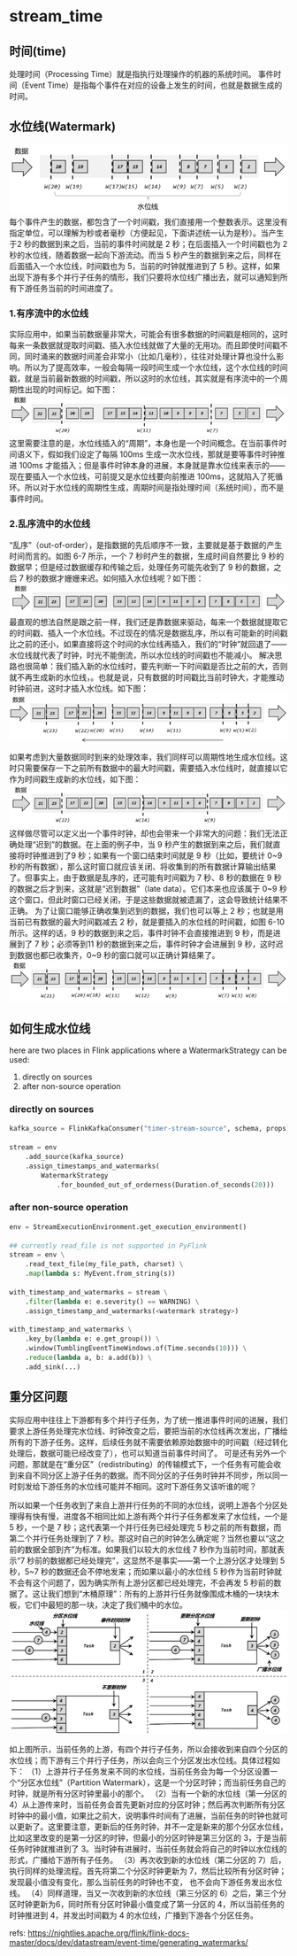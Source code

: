 # stream_time


## 时间(time)
处理时间（Processing Time）就是指执行处理操作的机器的系统时间。 
事件时间（Event Time）是指每个事件在对应的设备上发生的时间，也就是数据生成的时间。 

## 水位线(Watermark)
![](./pyflink_stream_time/1.png)
每个事件产生的数据，都包含了一个时间戳，我们直接用一个整数表示。这里没有指定单位，可以理解为秒或者毫秒（方便起见，下面讲述统一认为是秒）。当产生于2 秒的数据到来之后，当前的事件时间就是 2 秒；在后面插入一个时间戳也为 2 秒的水位线，随着数据一起向下游流动。而当 5 秒产生的数据到来之后，同样在后面插入一个水位线，时间戳也为 5，当前的时钟就推进到了 5 秒。这样，如果出现下游有多个并行子任务的情形，我们只要将水位线广播出去，就可以通知到所有下游任务当前的时间进度了。


### 1.有序流中的水位线 
实际应用中，如果当前数据量非常大，可能会有很多数据的时间戳是相同的，这时每来一条数据就提取时间戳、插入水位线就做了大量的无用功。而且即使时间戳不同，同时涌来的数据时间差会非常小（比如几毫秒），往往对处理计算也没什么影响。所以为了提高效率，一般会每隔一段时间生成一个水位线，这个水位线的时间戳，就是当前最新数据的时间戳，所以这时的水位线，其实就是有序流中的一个周期性出现的时间标记。如下图：
![](./pyflink_stream_time/2.png)
这里需要注意的是，水位线插入的“周期”，本身也是一个时间概念。在当前事件时间语义下，假如我们设定了每隔 100ms 生成一次水位线，那就是要等事件时钟推进 100ms 才能插入；但是事件时钟本身的进展，本身就是靠水位线来表示的——现在要插入一个水位线，可前提又是水位线要向前推进 100ms，这就陷入了死循环。所以对于水位线的周期性生成，周期时间是指处理时间（系统时间），而不是事件时间。 


### 2.乱序流中的水位线 
“乱序”（out-of-order），是指数据的先后顺序不一致，主要就是基于数据的产生时间而言的。如图 6-7 所示，一个 7 秒时产生的数据，生成时间自然要比 9 秒的数据早；但是经过数据缓存和传输之后，处理任务可能先收到了 9 秒的数据，之后 7 秒的数据才姗姗来迟。如何插入水位线呢？如下图：
![](./pyflink_stream_time/3.png)
最直观的想法自然是跟之前一样，我们还是靠数据来驱动，每来一个数据就提取它的时间戳、插入一个水位线。不过现在的情况是数据乱序，所以有可能新的时间戳比之前的还小，如果直接将这个时间的水位线再插入，我们的“时钟”就回退了——水位线就代表了时钟，时光不能倒流，所以水位线的时间戳也不能减小。 
解决思路也很简单：我们插入新的水位线时，要先判断一下时间戳是否比之前的大，否则就不再生成新的水位线，。也就是说，只有数据的时间戳比当前时钟大，才能推动时钟前进，这时才插入水位线。如下图：
![](./pyflink_stream_time/4.png)

如果考虑到大量数据同时到来的处理效率，我们同样可以周期性地生成水位线。这时只需要保存一下之前所有数据中的最大时间戳，需要插入水位线时，就直接以它作为时间戳生成新的水位线，如下图：
![](./pyflink_stream_time/5.png)
这样做尽管可以定义出一个事件时钟，却也会带来一个非常大的问题：我们无法正确处理“迟到”的数据。在上面的例子中，当 9 秒产生的数据到来之后，我们就直接将时钟推进到了9 秒；如果有一个窗口结束时间就是 9 秒（比如，要统计 0~9 秒的所有数据），那么这时窗口就应该关闭、将收集到的所有数据计算输出结果了。但事实上，由于数据是乱序的，还可能有时间戳为 7 秒、8 秒的数据在 9 秒的数据之后才到来，这就是“迟到数据”（late  data）。它们本来也应该属于 0~9 秒这个窗口，但此时窗口已经关闭，于是这些数据就被遗漏了，这会导致统计结果不正确。
为了让窗口能够正确收集到迟到的数据，我们也可以等上 2 秒；也就是用当前已有数据的最大时间戳减去 2 秒，就是要插入的水位线的时间戳，如图 6-10 所示。这样的话，9 秒的数据到来之后，事件时钟不会直接推进到 9 秒，而是进展到了 7 秒；必须等到11 秒的数据到来之后，事件时钟才会进展到 9 秒，这时迟到数据也都已收集齐，0~9 秒的窗口就可以正确计算结果了。
![](./pyflink_stream_time/6.png)



## 如何生成水位线
here are two places in Flink applications where a WatermarkStrategy can be used: 
1. directly on sources 
2. after non-source operation


### directly on sources 

```python
kafka_source = FlinkKafkaConsumer("timer-stream-source", schema, props)

stream = env
    .add_source(kafka_source)
    .assign_timestamps_and_watermarks(
        WatermarkStrategy
            .for_bounded_out_of_orderness(Duration.of_seconds(20)))
```

### after non-source operation

```python
env = StreamExecutionEnvironment.get_execution_environment()

## currently read_file is not supported in PyFlink
stream = env \
    .read_text_file(my_file_path, charset) \
    .map(lambda s: MyEvent.from_string(s))

with_timestamp_and_watermarks = stream \
    .filter(lambda e: e.severity() == WARNING) \
    .assign_timestamp_and_watermarks(<watermark strategy>)

with_timestamp_and_watermarks \
    .key_by(lambda e: e.get_group()) \
    .window(TumblingEventTimeWindows.of(Time.seconds(10))) \
    .reduce(lambda a, b: a.add(b)) \
    .add_sink(...)
```


## 重分区问题
实际应用中往往上下游都有多个并行子任务，为了统一推进事件时间的进展，我们要求上游任务处理完水位线、时钟改变之后，要把当前的水位线再次发出，广播给所有的下游子任务。这样，后续任务就不需要依赖原始数据中的时间戳（经过转化处理后，数据可能已经改变了），也可以知道当前事件时间了。
可是还有另外一个问题，那就是在“重分区”（redistributing）的传输模式下，一个任务有可能会收到来自不同分区上游子任务的数据。而不同分区的子任务时钟并不同步，所以同一时刻发给下游任务的水位线可能并不相同。这时下游任务又该听谁的呢？

所以如果一个任务收到了来自上游并行任务的不同的水位线，说明上游各个分区处理得有快有慢，进度各不相同比如上游有两个并行子任务都发来了水位线，一个是 5 秒，一个是 7 秒；这代表第一个并行任务已经处理完 5 秒之前的所有数据，而第二个并行任务处理到了 7 秒。那这时自己的时钟怎么确定呢？当然也要以“这之前的数据全部到齐”为标准。如果我们以较大的水位线 7 秒作为当前时间，那就表示“7 秒前的数据都已经处理完”，这显然不是事实——第一个上游分区才处理到 5 秒，5~7 秒的数据还会不停地发来；而如果以最小的水位线 5 秒作为当前时钟就不会有这个问题了，因为确实所有上游分区都已经处理完，不会再发 5 秒前的数据了。这让我们想到“木桶原理”：所有的上游并行任务就像围成木桶的一块块木板，它们中最短的那一块，决定了我们桶中的水位。 
![](./pyflink_stream_time/7.png)

如上图所示，当前任务的上游，有四个并行子任务，所以会接收到来自四个分区的水位线；而下游有三个并行子任务，所以会向三个分区发出水位线。具体过程如下： 
（1）上游并行子任务发来不同的水位线，当前任务会为每一个分区设置一个“分区水位线”（Partition  Watermark），这是一个分区时钟；而当前任务自己的时钟，就是所有分区时钟里最小的那个。 
（2）当有一个新的水位线（第一分区的 4）从上游传来时，当前任务会首先更新对应的分区时钟；然后再次判断所有分区时钟中的最小值，如果比之前大，说明事件时间有了进展，当前任务的时钟也就可以更新了。这里要注意，更新后的任务时钟，并不一定是新来的那个分区水位线，比如这里改变的是第一分区的时钟，但最小的分区时钟是第三分区的 3，于是当前任务时钟就推进到了 3。当时钟有进展时，当前任务就会将自己的时钟以水位线的形式，广播给下游所有子任务。 
（3）再次收到新的水位线（第二分区的 7）后，执行同样的处理流程。首先将第二个分区时钟更新为 7，然后比较所有分区时钟；发现最小值没有变化，那么当前任务的时钟也不变，
也不会向下游任务发出水位线。 
（4）同样道理，当又一次收到新的水位线（第三分区的 6）之后，第三个分区时钟更新为6，同时所有分区时钟最小值变成了第一分区的 4，所以当前任务的时钟推进到 4，并发出时间戳为 4 的水位线，广播到下游各个分区任务。

refs:
https://nightlies.apache.org/flink/flink-docs-master/docs/dev/datastream/event-time/generating_watermarks/